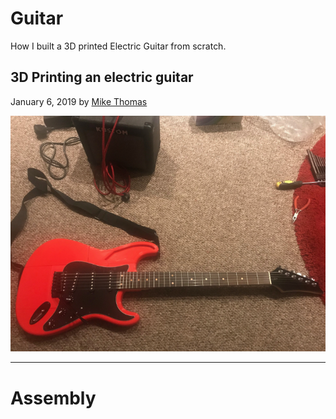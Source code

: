 # Guitar
How I built a 3D printed Electric Guitar from scratch.

## 3D Printing an electric guitar
January 6, 2019 by [Mike Thomas](https://github.com/mikepthomas)

![](https://github.com/mikepthomas/mikepthomas.github.io/raw/develop/src/img/guitar/guitar-hero.jpg)

-------------------------------------------------------------------------------------------------------

# Assembly
